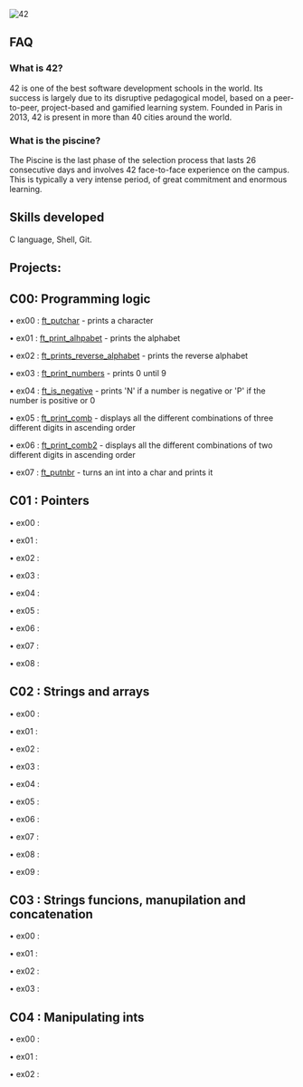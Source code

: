 ![42](https://github.com/debsalbornoz/42-Piscine-Sp/assets/119970138/3b177d6f-7d3f-4aa9-b709-ac259362e415)

## FAQ

### What is 42? 

42 is one of the best software development schools in the world. Its success is largely due to its disruptive pedagogical model, based on a peer-to-peer, project-based and gamified learning system. Founded in Paris in 2013, 42 is present in more than 40 cities around the world.
### What is the piscine?

The Piscine is the last phase of the selection process that lasts 26 consecutive days and involves 42 face-to-face experience on the campus. This is typically a very intense period, of great commitment and enormous learning.

## Skills developed

C language, Shell, Git.

## Projects:

## C00: Programming logic

• ex00 : [ft_putchar](https://github.com/debsalbornoz/42-Piscine-Sp/blob/main/C00/ex00/ft_putchar.c) - prints a character 

• ex01 : [ft_print_alhpabet](https://github.com/debsalbornoz/42-Piscine-Sp/blob/main/C00/ex01/ft_print_alphabet.c) - prints the alphabet

• ex02 : [ft_prints_reverse_alphabet](https://github.com/debsalbornoz/42-Piscine-Sp/blob/main/C00/ex02/ft_print_reverse_alphabet.c) - prints the reverse alphabet

• ex03 : [ft_print_numbers](https://github.com/debsalbornoz/42-Piscine-Sp/blob/main/C00/ex03/ft_print_numbers.c) - prints 0 until 9

• ex04 : [ft_is_negative](https://github.com/debsalbornoz/42-Piscine-Sp/blob/main/C00/ex04/ft_is_negative.c) - prints 'N' if a number is negative or 'P' if the number is positive or 0

• ex05 : [ft_print_comb](https://github.com/debsalbornoz/42-Piscine-Sp/blob/main/C00/ex05/ft_print_comb.c) - displays all the different combinations of three different digits in ascending order

• ex06 : [ft_print_comb2](https://github.com/debsalbornoz/42-Piscine-Sp/blob/main/C00/ex06/ft_print_comb2.c) - displays all the different combinations of two different digits in ascending order

• ex07 : [ft_putnbr](https://github.com/debsalbornoz/42-Piscine-Sp/blob/main/C00/ex07/ft_putnbr.c) - turns an int into a char and prints it

## C01 : Pointers 

• ex00 :

• ex01 :

• ex02 :

• ex03 :

• ex04 :

• ex05 :

• ex06 :

• ex07 :

• ex08 :

## C02 : Strings and arrays 

• ex00 :

• ex01 :

• ex02 :

• ex03 :

• ex04 :

• ex05 :

• ex06 :

• ex07 :

• ex08 :

• ex09 :

## C03 : Strings funcions, manupilation and concatenation

• ex00 :

• ex01 : 

• ex02 :

• ex03 :

## C04 : Manipulating ints 

• ex00 :

• ex01 :

• ex02 :
